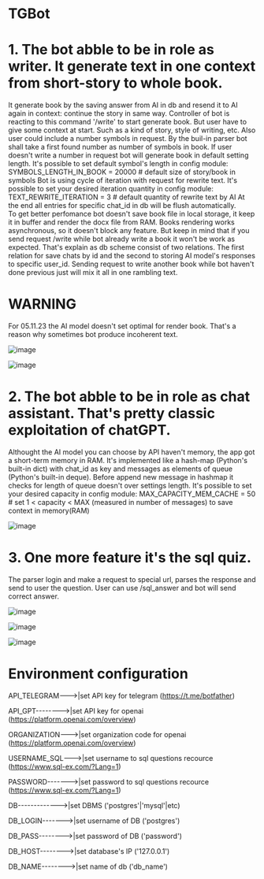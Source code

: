 # TGBot

# 1. The bot abble to be in role as writer. It generate text in one context from short-story to whole book.
It generate book by the saving answer from AI in db and resend it to AI again in context: continue the story in same way. 
Controller of bot is reacting to this command '/write' to start generate book.
But user have to give some context at start. Such as a kind of story, style of writing, etc.
Also user could include a number symbols in request. By the buil-in parser bot shall take a first found number as number of symbols in book.
If user doesn't write a number in request bot will generate book in default setting length.
It's possible to set default symbol's length in config module:
SYMBOLS_LENGTH_IN_BOOK = 20000  # default size of story/book in symbols
Bot is using cycle of iteration with request for rewrite text. 
It's possible to set your desired iteration quantity in config module:
TEXT_REWRITE_ITERATION = 3  # default quantity of rewrite text by AI
At the end all entries for specific chat_id in db will be flush automatically.  
To get better perfomance bot doesn't save book file in local storage, it keep it in buffer and render the docx file from RAM.
Books rendering works asynchronous, so it doesn't block any feature. But keep in mind that if you send request /write while bot already write a book it won't be work as expected. 
That's explain as db scheme consist of two relations. The first relation for save chats by id and the second to storing AI model's responses to specific user_id. 
Sending request to write another book while bot haven't done previous just will mix it all in one rambling text.   

# WARNING
For 05.11.23 the AI model doesn't set optimal for render book. That's a reason why sometimes bot produce incoherent text.

![image](https://github.com/leonidsliusar/TGBot/assets/128726342/f3a26c8b-3b5f-4868-ba98-17a1384bcb88)

![image](https://github.com/leonidsliusar/TGBot/assets/128726342/8d266ea4-5b3d-42b3-a8c7-c920069080d0)

# 2. The bot abble to be in role as chat assistant. That's pretty classic exploitation of chatGPT.
Althought the AI model you can choose by API haven't memory, the app got a short-term memory in RAM. 
It's implemented like a hash-map (Python's built-in dict) with chat_id as key and messages as elements of queue (Python's built-in deque).
Before append new message in hashmap it checks for length of queue doesn't over settings length.
It's possible to set your desired capacity in config module:
MAX_CAPACITY_MEM_CACHE = 50  # set 1 < capacity < MAX (measured in number of messages) to save context in memory(RAM)

![image](https://github.com/leonidsliusar/TGBot/assets/128726342/297b25ee-c9cc-4b4f-9c92-829528389aee)

# 3. One more feature it's the sql quiz.
The parser login and make a request to special url, parses the response and send to user the question.
User can use /sql_answer and bot will send correct answer.
 
![image](https://github.com/leonidsliusar/TGBot/assets/128726342/d1ee539d-b08c-4db0-8e39-eccd6efe5da1)

![image](https://github.com/leonidsliusar/TGBot/assets/128726342/a8614cfd-1747-4a7b-bb63-9e780f6e93e5)

![image](https://github.com/leonidsliusar/TGBot/assets/128726342/526e4ed8-6919-4d97-9c0b-f873a83df0be)

# Environment configuration

API_TELEGRAM--->|set API key for telegram (https://t.me/botfather)

API_GPT-------->|set API key for openai (https://platform.openai.com/overview)

ORGANIZATION--->|set organization code for openai (https://platform.openai.com/overview)

USERNAME_SQL--->|set username to sql questions recource (https://www.sql-ex.com/?Lang=1)

PASSWORD------->|set password to sql questions recource (https://www.sql-ex.com/?Lang=1)

DB------------->|set DBMS ('postgres'|'mysql'|etc)

DB_LOGIN------->|set username of DB ('postgres')

DB_PASS-------->|set password of DB ('password')

DB_HOST-------->|set database's IP  ('127.0.0.1')

DB_NAME-------->|set name of db ('db_name')
